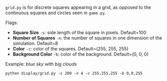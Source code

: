 `grid.py` is for discrete squares appearing in a grid, as opposed to the continuous
squares and circles seen in `game.py`.

Flags:
- **Square Size** `-s`: side length of the square in pixels. Default=100
- **Number of Squares** `-n`: the number of squares in one dimension of the simulation. Default=8
- **Color** `-c`: color of the squares. Default=(255, 255, 255)
- **Background Color** `-b`: color of the background. Default=(0, 0, 0)

Example: *blue sky with big clouds* 

`python display/grid.py -s 200 -n 4 -c 255,255,255 -b 0,0,255`
